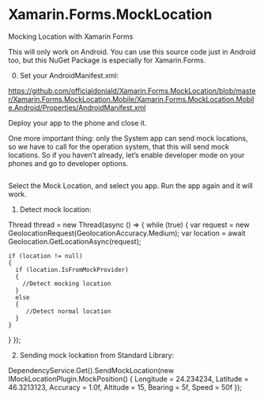 # Xamarin.Forms.MockLocation
Mocking Location with Xamarin Forms

This will only work on Android. You can use this source code just in Android too, but this NuGet Package is especially for Xamarin.Forms.

0. Set your AndroidManifest.xml:

https://github.com/officialdoniald/Xamarin.Forms.MockLocation/blob/master/Xamarin.Forms.MockLocation.Mobile/Xamarin.Forms.MockLocation.Mobile.Android/Properties/AndroidManifest.xml

<!-- wp:paragraph -->
<p>Deploy your app to the phone and close it. </p>
<!-- /wp:paragraph -->

<!-- wp:paragraph -->
<p>One more important thing: only the System app can send mock locations, so we have to call for the operation system, that this will send mock locations. So if you haven’t already, let’s enable developer mode on your phones and go to developer options. </p>
<!-- /wp:paragraph -->

<!-- wp:image {"align":"center","id":150,"sizeSlug":"large","linkDestination":"none"} -->
<div class="wp-block-image"><figure class="aligncenter size-large"><img src="https://officialdoniald.com/wp-content/uploads/2020/12/Inkedhow-to-enabling-mock-location-etp_LI-575x1024-1.jpg" alt="" class="wp-image-150"/></figure></div>
<!-- /wp:image -->

Select the Mock Location, and select you app. Run the app again and it will work.

1. Detect mock location:

Thread thread = new Thread(async () =>
{
  while (true)
  {
    var request = new GeolocationRequest(GeolocationAccuracy.Medium);
    var location = await Geolocation.GetLocationAsync(request);

    if (location != null)
    {
      if (location.IsFromMockProvider)
      {
        //Detect mocking location
      }
      else
      {
         //Detect normal location
      }
    }
  }
});
            
2. Sending mock lockation from Standard Library:

DependencyService.Get<IMockLocationPlugin>().SendMockLocation(new IMockLocationPlugin.MockPosition()
{
  Longitude = 24.234234,
  Latitude = 46.3213123,
  Accuracy = 1.0f,
  Altitude = 15,
  Bearing = 5f,
  Speed = 50f
});
